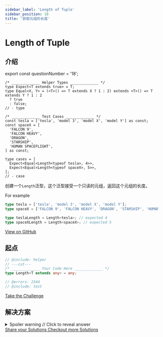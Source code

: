 ```yaml
---
sidebar_label: 'Length of Tuple'
sidebar_position: 18
title: '获取元组的长度'
---
```


# Length of Tuple

## 介绍

export const questionNumber = '18';

```twoslash include helper
/* _____________ Helper Types _____________ */
type Expect<T extends true> = T;
type Equal<X, Y> = (<T>() => T extends X ? 1 : 2) extends <T>() => T extends Y ? 1 : 2
  ? true
  : false;
// - type
```

```twoslash include test
/* _____________ Test Cases _____________ */
const tesla = ['tesla', 'model 3', 'model X', 'model Y'] as const;
const spaceX = [
  'FALCON 9',
  'FALCON HEAVY',
  'DRAGON',
  'STARSHIP',
  'HUMAN SPACEFLIGHT',
] as const;

type cases = [
  Expect<Equal<Length<typeof tesla>, 4>>,
  Expect<Equal<Length<typeof spaceX>, 5>>,
];
// - case
```

创建一个`Length`泛型，这个泛型接受一个只读的元组，返回这个元组的长度。

For example

```ts
type tesla = ['tesla', 'model 3', 'model X', 'model Y'];
type spaceX = ['FALCON 9', 'FALCON HEAVY', 'DRAGON', 'STARSHIP', 'HUMAN SPACEFLIGHT'];

type teslaLength = Length<tesla>; // expected 4
type spaceXLength = Length<spaceX>; // expected 5
```

<span className="badge-links">
  <a className="view" target="\_blank" href={`https://tsch.js.org/${questionNumber}`}>
    View on GitHub
  </a>
</span>

## 起点

```ts twoslash
// @include: helper
// ---cut---
/* _____________ Your Code Here _____________ */
type Length<T extends any> = any;

// @errors: 2344
// @include: test
```

<span className="badge-links">
  <a
    className="challenge"
    target="\_blank"
    href={`https://tsch.js.org/${questionNumber}/play`}
  >
    Take the Challenge
  </a>
</span>

## 解决方案

<details>

<summary>Spoiler warning // Click to reveal answer</summary>

```ts twoslash
// @include: helper

// @include: test

/* _____________ Answer Here _____________ */
/// ---cut---
type Length<T extends readonly any[], Acc extends any[] = []> = T extends readonly [infer First, ...infer Rest] ? Length<Rest, [...Acc, First]> : Acc['length'];
```


```ts twoslash
// 实现2
type Length<T extends readonly any[]> = T['length']

```

```ts twoslash
// 实现3
type Length<T extends readonly any[]> = { [K in keyof T]: any}['length']
```

```ts twoslash
// 实现4
type Length<T extends readonly any[]> = any
```

```ts twoslash
type Length<T extends readonly any[], Acc extends 0> = T['length'] extends Acc ? Acc : Length<T, Acc + 1>
// 不能对类型进行算术运算
```

</details>

<span className="badge-links">
  <a
    className="share"
    target="\_blank"
    href={`https://tsch.js.org/${questionNumber}/answer`}
  >
    Share your Solutions
  </a>
  <a
    className="solution"
    target="\_blank"
    href={`https://tsch.js.org/${questionNumber}/solutions`}
  >
    Checkout more Solutions
  </a>
</span>